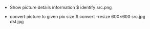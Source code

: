 - Show picture details information
  $ identify src.png

- convert picture to given pix size
  $ convert -resize 600×600 src.jpg dst.jpg

